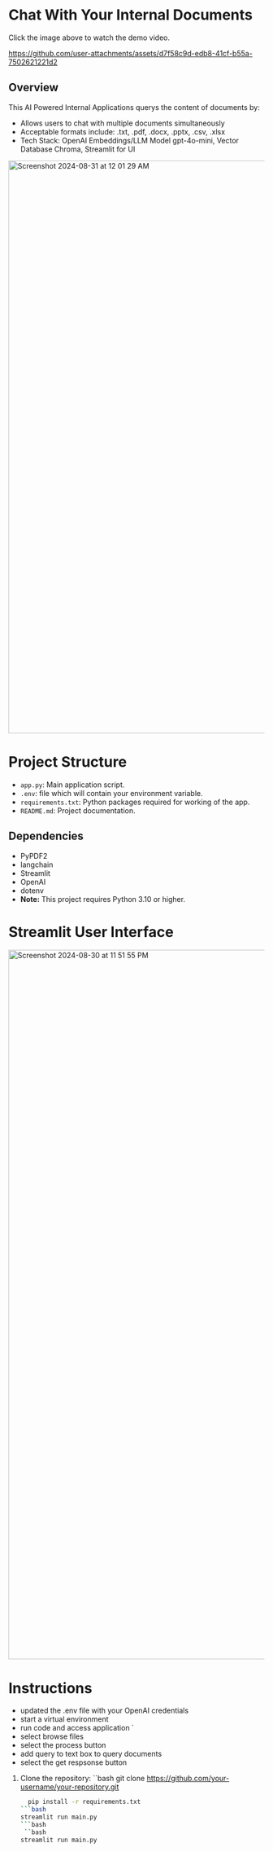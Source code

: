 # Chat With Your Internal Documents
Click the image above to watch the demo video.

https://github.com/user-attachments/assets/d7f58c9d-edb8-41cf-b55a-7502621221d2


## Overview

This AI Powered Internal Applications querys the content of documents by:
- Allows users to chat with multiple documents simultaneously
- Acceptable formats include: .txt, .pdf, .docx, .pptx, .csv, .xlsx
- Tech Stack: OpenAI Embeddings/LLM Model gpt-4o-mini, Vector Database Chroma, Streamlit for UI

<img width="1125" alt="Screenshot 2024-08-31 at 12 01 29 AM" src="https://github.com/user-attachments/assets/13b1a246-14ee-4194-b181-682718628c70">

# Project Structure

- `app.py`: Main application script.
- `.env`: file which will contain your environment variable.
- `requirements.txt`: Python packages required for working of the app.
- `README.md`: Project documentation.
## Dependencies

- PyPDF2
- langchain
- Streamlit
- OpenAI
- dotenv
- **Note:** This project requires Python 3.10 or higher.

# Streamlit User Interface

<img width="1393" alt="Screenshot 2024-08-30 at 11 51 55 PM" src="https://github.com/user-attachments/assets/940c934c-56dc-4ef0-baef-0acd0dbbe8f3">


# Instructions
- updated the .env file with your OpenAI credentials
- start a virtual environment
- run code and access application  `
- select browse files
- select the process button
- add query to text box to query documents
- select the get respsonse button

1. Clone the repository:
   ``bash
     git clone https://github.com/your-username/your-repository.git

   ```bash
     pip install -r requirements.txt
   ```bash
   streamlit run main.py
   ```bash
    ``bash
   streamlit run main.py

